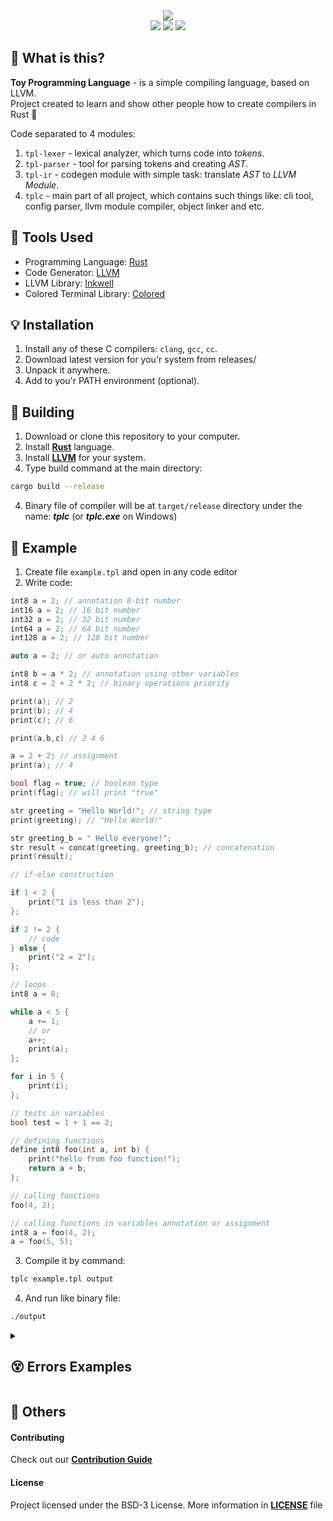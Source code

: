 [Rust]: https://www.rust-lang.org/
[LLVM]: https://llvm.org/
[Inkwell]: https://github.com/TheDan64/inkwell
[Colored]: https://crates.io/crates/colored

<div align="center">
 <img src="https://github.com/user-attachments/assets/291c4d80-e255-4c17-8543-8528e1a4ddda" /> </br>

 <img src="https://custom-icon-badges.demolab.com/badge/written_on-rust-blue?style=for-the-badge&logoColor=white" />
 <img src="https://custom-icon-badges.demolab.com/badge/based_on-llvm-blue?style=for-the-badge&logoColor=white" />
 <img src="https://custom-icon-badges.demolab.com/badge/version-0.3.3-blue?style=for-the-badge&logoColor=white" />
</div>

## 🧐 What is this?
**Toy Programming Language** - is a simple compiling language, based on LLVM. </br>
Project created to learn and show other people how to create compilers in Rust 🦀

Code separated to 4 modules:
1. `tpl-lexer` - lexical analyzer, which turns code into _tokens_.
2. `tpl-parser` - tool for parsing tokens and creating _AST_.
3. `tpl-ir` - codegen module with simple task: translate _AST_ to _LLVM Module_.
4. `tplc` - main part of all project, which contains such things like: cli tool, config parser, llvm module compiler, object linker and etc.


## 🤖 Tools Used
* Programming Language: [Rust]
* Code Generator: [LLVM]
* LLVM Library: [Inkwell]
* Colored Terminal Library: [Colored]

## 💡 Installation
1. Install any of these C compilers: `clang`, `gcc`, `cc`.
2. Download latest version for you'r system from releases/
3. Unpack it anywhere.
4. Add to you'r PATH environment (optional).

## 🦛 Building
1. Download or clone this repository to your computer.
2. Install **[Rust]** language.
3. Install **[LLVM]** for your system.
4. Type build command at the main directory:
```sh
cargo build --release
```
4. Binary file of compiler will be at `target/release` directory under the name: _**tplc**_ (or _**tplc.exe**_ on Windows)

## 👾 Example
1. Create file `example.tpl` and open in any code editor
2. Write code:
```c++
int8 a = 2; // annotation 8-bit number
int16 a = 2; // 16 bit number
int32 a = 2; // 32 bit number
int64 a = 2; // 64 bit number
int128 a = 2; // 128 bit number

auto a = 2; // or auto annotation

int8 b = a * 2; // annotation using other variables
int8 c = 2 + 2 * 2; // binary operations priority

print(a); // 2
print(b); // 4
print(c); // 6

print(a,b,c) // 2 4 6

a = 2 + 2; // assignment
print(a); // 4

bool flag = true; // boolean type
print(flag); // will print "true"

str greeting = "Hello World!"; // string type
print(greeting); // "Hello World!"

str greeting_b = " Hello everyone!";
str result = concat(greeting, greeting_b); // concatenation
print(result);

// if-else construction

if 1 < 2 {
    print("1 is less than 2");
};

if 2 != 2 {
    // code
} else {
    print("2 = 2");
};

// loops
int8 a = 0;

while a < 5 {
    a += 1;
    // or
    a++;
    print(a);
};

for i in 5 {
    print(i);
};

// tests in variables
bool test = 1 + 1 == 2;

// defining functions
define int8 foo(int a, int b) {
    print("hello from foo function!");
    return a + b;
};

// calling functions
foo(4, 2);

// calling functions in variables annotation or assignment
int8 a = foo(4, 2);
a = foo(5, 5);
```
3. Compile it by command:
```sh
tplc example.tpl output
```
4. And run like binary file:
```sh
./output
```

<details>
 <summary><h2>😵 Errors Examples</h2></summary>

 ![image](https://github.com/user-attachments/assets/dca42b0f-dc68-4192-82d0-ae7523248b43) </br>
 ![image](https://github.com/user-attachments/assets/ca948e3d-8398-4d82-b923-8d01e89a5b5b) </br>
 ![image](https://github.com/user-attachments/assets/523264db-ae4f-4c2f-b7a4-b13076461cf5) </br>
 ![image](https://github.com/user-attachments/assets/68531892-8f89-42db-8831-2158ecbedc1a) </br>
 ![image](https://github.com/user-attachments/assets/82bb95e9-a342-447b-9b84-a9b31bfe636d) </br>
 ![image](https://github.com/user-attachments/assets/8f95565c-7ca2-4728-986f-c1eb990b3602) </br>
 ![image](https://github.com/user-attachments/assets/815b7acb-917d-49a8-995a-85e02035b5f2) </br>

</details>

## 🤔 Others
#### Contributing
Check out our [**Contribution Guide**](CONTRIBUTING.md)

#### License
Project licensed under the BSD-3 License. More information in [**LICENSE**](LICENSE) file
